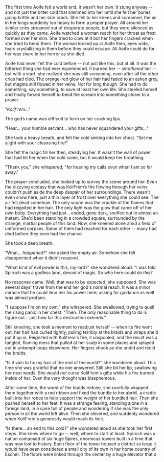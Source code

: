 The first time Aoife felt a world end, it wasn’t her own. It stung anyway -- and not just the bitter cold that slammed into her until she felt her bones going brittle and her skin crack. She fell to her knees and screamed, the air in her lungs suddenly too heavy to form a proper prayer. All around her similar cries streamed out of desperate people, but they were silenced as quickly as they came. Aoife watched a woman reach for her throat as frost formed over her skin. She tried to claw at it but her fingers cracked when she tried to bend them. The woman looked up at Aoife then, eyes wide, tears crystallizing in them before they could escape. All Aoife could do for her was share in her horror as she died. 

Aoife had never felt the cold before -- not just like this, but at all. It was the bitterest thing she had ever experienced. It burned her -- *smothered* her -- but with a start, she realized she was still screaming, even after all the other cries had died. The orange-red glow of her hair had faded to an ashen grey, but magma still flowed in her veins. Not for long though. She had to do something, say something, to save at least her own life. She steeled herself and finally forced herself to bend the scream into something closer to a prayer. 

"*Kolif’rem*…"

The god’s name was difficult to form on her cracking lips. 

"Hear… your humble servant… who has never squandered your gifts…"

She took a heavy breath, and felt the cold sinking into her chest. "Set me alight with your cleansing fire!"

She felt the magic fill her then, steadying her. It wasn’t the wall of power that had hit her when the cold came, but it would keep her breathing. 

"Thank you," she whispered, "for hearing my calls even when I am so far away."

The prayer concluded, she looked up to survey the scene around her. Even the dizzying ecstasy that was Kolif’rem’s fire flowing through her veins couldn’t push aside the deep despair of her surroundings. There wasn't even snow here, just a thin layer of frost over everything she could see. The air felt dead somehow. The only sound was the crackle of the flames that had reignited in her hair. The only light was the glow that came off of her own body. Everything had just... ended, gone dark, snuffed out in almost an instant. She'd been standing in a crowded square, surrounded by the strange, martial people of this land. Now, she kneeled alone amid a field of uniformed corpses. Some of them had reached for each other -- many had died before they even had the chance. 

She took a deep breath. 

"What... *happened?*" she asked the empty air. Somehow she felt disappointed when it didn't respond.

"What kind of evil power is this, my lord?" she wondered aloud. "I was told Spiroch was a godless land, devoid of magic. So who here could do *this*?

No response came. Well, that was to be expected, she supposed. She was several days' travel from the end her god's normal reach. It was a minor miracle that he could lend her his power here; asking for guidance as well was almost profane. 

"I suppose I'm on my own," she whispered. She swallowed, trying to quell the rising panic in her chest. "Then. The only reasonable thing to do is figure out... just how far this destruction extends."

Still kneeling, she took a moment to readjust herself -- when its fire went out, her hair had curled tightly, pulling terribly at the braids and wraps she'd put it up in. Reignited with Kolifrem's fire, it unspooled, and the result was a tangled, flaming mess that pulled at her scalp in some places and splayed out in unkempt loops elsewhere. Her fingers shook as she undid and redid the braids. 

"Is it vain to fix my hair at the end of the world?" she wondered aloud. This time she was grateful that no one answered. Still she bit her lip, swallowing her next words. She would *not* curse Kolif'rem's gifts while his fire burned inside of her. Even the very thought was blasphemous. 

After some time, the worst of the braids redone, she carefully wrapped them together with a red ribbon and fixed the bundle to her abrhil, a cradle built into her robes to help support the weight of her bundled hair. Then she pushed herself to her feet. It was a strange feeling, standing alone in a foreign land, in a spire full of people and wondering if she was the only person in all the world left alive. Then she shivered, and suddenly wondered when Kolif'rem's generosity would reach its limit. 

"Is there... an end to this cold?" she wondered aloud as she took her first steps. She knew where to go -- well, where to start at least. Spiroch was a nation composed of six huge Spires, enormous towers built in a time that was now lost to history. Each floor of the tower housed a district so large it would have been considered a small city of its own in her home country of Escher. The floors were linked through the center by a huge elevator that d